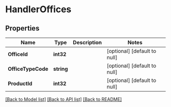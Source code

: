 # HandlerOffices

## Properties
Name | Type | Description | Notes
------------ | ------------- | ------------- | -------------
**OfficeId** | **int32** |  | [optional] [default to null]
**OfficeTypeCode** | **string** |  | [optional] [default to null]
**ProductId** | **int32** |  | [optional] [default to null]

[[Back to Model list]](../README.md#documentation-for-models) [[Back to API list]](../README.md#documentation-for-api-endpoints) [[Back to README]](../README.md)


